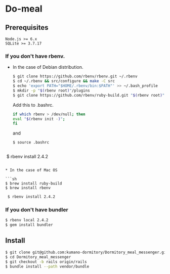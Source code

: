 # Do-meal

## Prerequisites

```
Node.js >= 6.x
SQLite >= 3.7.17
```

### If you don't have rbenv.

* In the case of Debian distribution.

  ```sh
  $ git clone https://github.com/rbenv/rbenv.git ~/.rbenv
  $ cd ~/.rbenv && src/configure && make -C src
  $ echo 'export PATH="$HOME/.rbenv/bin:$PATH"' >> ~/.bash_profile
  $ mkdir -p "$(rbenv root)"/plugins
  $ git clone https://github.com/rbenv/ruby-build.git "$(rbenv root)"/plugins/ruby-build
  ```

  Add this to .bashrc.

  ```sh
  if which rbenv > /dev/null; then
  eval "$(rbenv init -)";
  fi
  ```

  and

  ```sh
  $ source .bashrc
  ```

  ```sh
  $ rbenv install 2.4.2
  ```

* In the case of Mac OS

  ```sh
  $ brew install ruby-build
  $ brew install rbenv
  ```

  ```sh
  $ rbenv install 2.4.2
  ```

### If you don't have bundler

```sh
$ rbenv local 2.4.2
$ gem install bundler
```

## Install

```sh
$ git clone git@github.com:kumano-dormitory/Dormitory_meal_messenger.git
$ cd Dormitory_meal_messenger
$ git checkout -b rails origin/rails
$ bundle install --path vendor/bundle
```
